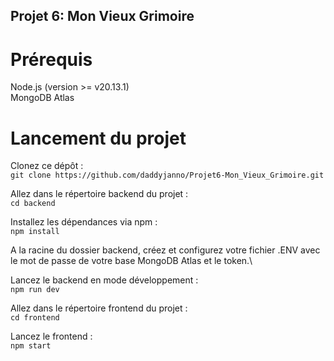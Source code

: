## Projet 6: Mon Vieux Grimoire


# Prérequis
Node.js (version >= v20.13.1) \
MongoDB Atlas 

# Lancement du projet
Clonez ce dépôt :  \
`git clone https://github.com/daddyjanno/Projet6-Mon_Vieux_Grimoire.git`

Allez dans le répertoire backend du projet :\
`cd backend`

Installez les dépendances via npm :\
`npm install`

A la racine du dossier backend, créez et configurez votre fichier .ENV avec le mot de passe de votre base MongoDB Atlas et le token.\

Lancez le backend en mode développement :\
`npm run dev`

Allez dans le répertoire frontend du projet :\
`cd frontend`

Lancez le frontend :\
`npm start`

